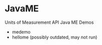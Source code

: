 JavaME
==================

Units of Measurement API Java ME Demos

- medemo
- hellome (possibly outdated, may not run)